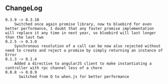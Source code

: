 ## ChangeLog
    0.3.9 -> 0.3.10
        Switched once again promise library, now to bluebird for even better performance, I doubt that any faster promise implementation will replace it any time in next year, so bluebird will last longer than the last two
    0.2.5 -> 0.3.0
        Synchronous resolution of a call can be now also rejected without need to create and reject a promise by simply returning an instance of Error
    0.1.3 -> 0.1.4
        Added a directive to angularJS client to make instantiating a controller with rpc channel less of a chore
    0.0.8 -> 0.0.9
          Switched from Q to when.js for better performance